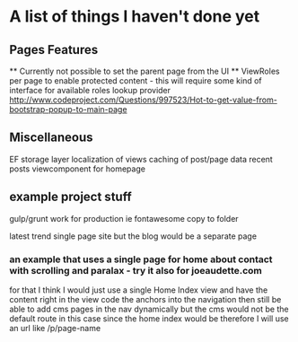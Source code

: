 # A list of things I haven't done yet

## Pages Features

** Currently not possible to set the parent page from the UI
** ViewRoles per page to enable protected content - this will require some kind of interface for available roles lookup provider
http://www.codeproject.com/Questions/997523/Hot-to-get-value-from-bootstrap-popup-to-main-page

## Miscellaneous

EF storage layer
localization of views
caching of post/page data
recent posts viewcomponent for homepage




## example project stuff

gulp/grunt work for production ie fontawesome copy to folder

latest trend single page site but the blog would be a separate page

### an example that uses a single page for home about contact with scrolling and paralax - try it also for joeaudette.com
for that I think I would just use a single Home Index view and have the content right in the view
code the anchors into the navigation
then still be able to add cms pages in the nav dynamically but the cms would not be the default route in this case
since the home index would be
therefore I will use an url like /p/page-name



